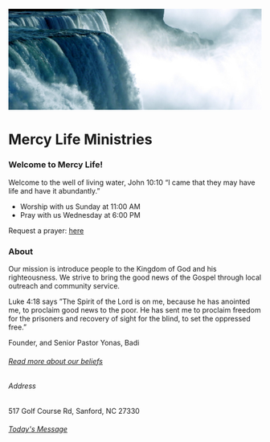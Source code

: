 ![alt text](niagara-falls.jpg)


# Mercy Life Ministries

### Welcome to Mercy Life!
Welcome to the well of living water, John 10:10 “I came that they may have life and have it abundantly.”

 - Worship with us Sunday at 11:00 AM
 - Pray with us Wednesday at 6:00 PM

Request a prayer: [here](https://mercylifeministry.com/prayer-request/)



### About
Our mission is introduce people to the Kingdom of God and his righteousness.  We strive to bring the good news of the Gospel through local outreach and community service. 

Luke 4:18 says ”The Spirit of the Lord is on me, because he has anointed me, to proclaim good news to the poor. He has sent me to proclaim freedom for the prisoners and recovery of sight for the blind, to set the oppressed free.”

Founder, and Senior Pastor Yonas, Badi


###### [_Read more about our beliefs_](beliefs.md)

###### Address 
517 Golf Course Rd, Sanford, NC 27330

###### [Today's Message](todaysmessage.md)
